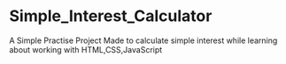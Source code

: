 # Simple_Interest_Calculator
A Simple Practise Project Made to calculate simple interest while learning about working with HTML,CSS,JavaScript
